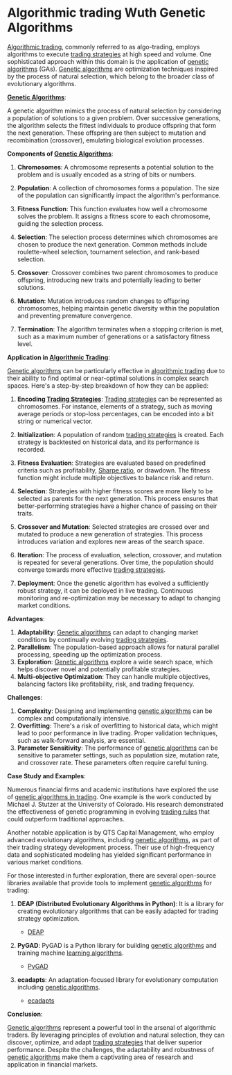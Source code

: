 # Algorithmic trading Wuth Genetic Algorithms

[Algorithmic trading](../a/algorithmic_trading.md), commonly referred to as algo-trading, employs algorithms to execute [trading strategies](../t/trading_strategies.md) at high speed and volume. One sophisticated approach within this domain is the application of [genetic algorithms](../g/genetic_algorithms_in_trading.md) (GAs). [Genetic algorithms](../g/genetic_algorithms_in_trading.md) are optimization techniques inspired by the process of natural selection, which belong to the broader class of evolutionary algorithms. 

**[Genetic Algorithms](../g/genetic_algorithms_in_trading.md)**:

A genetic algorithm mimics the process of natural selection by considering a population of solutions to a given problem. Over successive generations, the algorithm selects the fittest individuals to produce offspring that form the next generation. These offspring are then subject to mutation and recombination (crossover), emulating biological evolution processes.

**Components of [Genetic Algorithms](../g/genetic_algorithms_in_trading.md)**:

1. **Chromosomes**: A chromosome represents a potential solution to the problem and is usually encoded as a string of bits or numbers.

2. **Population**: A collection of chromosomes forms a population. The size of the population can significantly impact the algorithm's performance.

3. **Fitness Function**: This function evaluates how well a chromosome solves the problem. It assigns a fitness score to each chromosome, guiding the selection process.

4. **Selection**: The selection process determines which chromosomes are chosen to produce the next generation. Common methods include roulette-wheel selection, tournament selection, and rank-based selection.

5. **Crossover**: Crossover combines two parent chromosomes to produce offspring, introducing new traits and potentially leading to better solutions.

6. **Mutation**: Mutation introduces random changes to offspring chromosomes, helping maintain genetic diversity within the population and preventing premature convergence.

7. **Termination**: The algorithm terminates when a stopping criterion is met, such as a maximum number of generations or a satisfactory fitness level.

**Application in [Algorithmic Trading](../a/algorithmic_trading.md)**:

[Genetic algorithms](../g/genetic_algorithms_in_trading.md) can be particularly effective in [algorithmic trading](../a/algorithmic_trading.md) due to their ability to find optimal or near-optimal solutions in complex search spaces. Here's a step-by-step breakdown of how they can be applied:

1. **Encoding [Trading Strategies](../t/trading_strategies.md)**: [Trading strategies](../t/trading_strategies.md) can be represented as chromosomes. For instance, elements of a strategy, such as moving average periods or stop-loss percentages, can be encoded into a bit string or numerical vector.

2. **Initialization**: A population of random [trading strategies](../t/trading_strategies.md) is created. Each strategy is backtested on historical data, and its performance is recorded.

3. **Fitness Evaluation**: Strategies are evaluated based on predefined criteria such as profitability, [Sharpe ratio](../s/sharpe_ratio.md), or drawdown. The fitness function might include multiple objectives to balance risk and return.

4. **Selection**: Strategies with higher fitness scores are more likely to be selected as parents for the next generation. This process ensures that better-performing strategies have a higher chance of passing on their traits.

5. **Crossover and Mutation**: Selected strategies are crossed over and mutated to produce a new generation of strategies. This process introduces variation and explores new areas of the search space.

6. **Iteration**: The process of evaluation, selection, crossover, and mutation is repeated for several generations. Over time, the population should converge towards more effective [trading strategies](../t/trading_strategies.md).

7. **Deployment**: Once the genetic algorithm has evolved a sufficiently robust strategy, it can be deployed in live trading. Continuous monitoring and re-optimization may be necessary to adapt to changing market conditions.

**Advantages**:

1. **Adaptability**: [Genetic algorithms](../g/genetic_algorithms_in_trading.md) can adapt to changing market conditions by continually evolving [trading strategies](../t/trading_strategies.md).
2. **Parallelism**: The population-based approach allows for natural parallel processing, speeding up the optimization process.
3. **Exploration**: [Genetic algorithms](../g/genetic_algorithms_in_trading.md) explore a wide search space, which helps discover novel and potentially profitable strategies.
4. **Multi-objective Optimization**: They can handle multiple objectives, balancing factors like profitability, risk, and trading frequency.

**Challenges**:

1. **Complexity**: Designing and implementing [genetic algorithms](../g/genetic_algorithms_in_trading.md) can be complex and computationally intensive.
2. **Overfitting**: There's a risk of overfitting to historical data, which might lead to poor performance in live trading. Proper validation techniques, such as walk-forward analysis, are essential.
3. **Parameter Sensitivity**: The performance of [genetic algorithms](../g/genetic_algorithms_in_trading.md) can be sensitive to parameter settings, such as population size, mutation rate, and crossover rate. These parameters often require careful tuning.

**Case Study and Examples**:

Numerous financial firms and academic institutions have explored the use of [genetic algorithms in trading](../g/genetic_algorithms_in_trading.md). One example is the work conducted by Michael J. Stutzer at the University of Colorado. His research demonstrated the effectiveness of genetic programming in evolving [trading rules](../t/trading_rules.md) that could outperform traditional approaches.

Another notable application is by QTS Capital Management, who employ advanced evolutionary algorithms, including [genetic algorithms](../g/genetic_algorithms_in_trading.md), as part of their trading strategy development process. Their use of high-frequency data and sophisticated modeling has yielded significant performance in various market conditions.

For those interested in further exploration, there are several open-source libraries available that provide tools to implement [genetic algorithms](../g/genetic_algorithms_in_trading.md) for trading:

1. **DEAP (Distributed Evolutionary Algorithms in Python)**: It is a library for creating evolutionary algorithms that can be easily adapted for trading strategy optimization.
   - [DEAP](https://deap.readthedocs.io/)

2. **PyGAD**: PyGAD is a Python library for building [genetic algorithms](../g/genetic_algorithms_in_trading.md) and training machine [learning algorithms](../l/learning_algorithms_in_trading.md).
   - [PyGAD](https://pygad.readthedocs.io/en/latest/)

3. **ecadapts**: An adaptation-focused library for evolutionary computation including [genetic algorithms](../g/genetic_algorithms_in_trading.md).
   - [ecadapts](https://ecadapts.github.io/ecadapts/)

**Conclusion**:

[Genetic algorithms](../g/genetic_algorithms_in_trading.md) represent a powerful tool in the arsenal of algorithmic traders. By leveraging principles of evolution and natural selection, they can discover, optimize, and adapt [trading strategies](../t/trading_strategies.md) that deliver superior performance. Despite the challenges, the adaptability and robustness of [genetic algorithms](../g/genetic_algorithms_in_trading.md) make them a captivating area of research and application in financial markets.